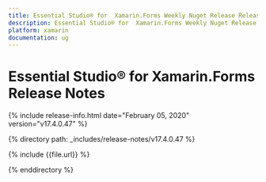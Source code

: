 ```yaml
---
title: Essential Studio® for  Xamarin.Forms Weekly Nuget Release Release Notes  
description: Essential Studio® for  Xamarin.Forms Weekly Nuget Release Release Notes  
platform: xamarin
documentation: ug
---
```


# Essential Studio® for  Xamarin.Forms  Release Notes  

{% include release-info.html date="February 05, 2020"  version="v17.4.0.47" %} 


{% directory path: _includes/release-notes/v17.4.0.47 %}

{% include {{file.url}} %}

{% enddirectory %}